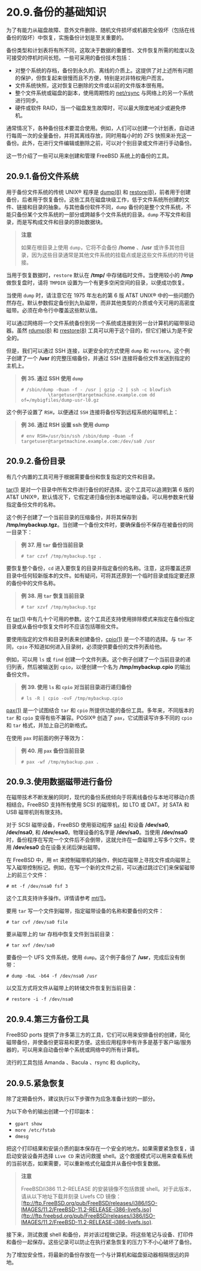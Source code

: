 # 20.9.备份的基础知识

为了有能力从磁盘故障、意外文件删除、随机文件损坏或机器完全毁坏（包括在线备份的毁坏）中恢复，实施备份计划是至关重要的。

备份类型和计划表将有所不同，这取决于数据的重要性、文件恢复所需的粒度以及可接受的停机时间长短。一些可采用的备份技术包括：

- 对整个系统的存档，备份到永久的、离线的介质上。这提供了对上述所有问题的保护，但恢复起来很慢而且不方便，特别是对非特权用户而言。
- 文件系统快照，这对恢复已删除的文件或以前的文件版本很有用。
- 整个文件系统或磁盘的副本，使用周期性的 [net/rsync](https://cgit.freebsd.org/ports/tree/net/rsync/pkg-descr) 与网络上的另一个系统进行同步。
- 硬件或软件 RAID，当一个磁盘发生故障时，可以最大限度地减少或避免停机。

通常情况下，各种备份技术要混合使用。例如，人们可以创建一个计划表，自动进行每周一次的全量备份，并将其离线存放，同时用每小时的 ZFS 快照来补充这一备份。此外，在进行文件编辑或删除之前，可以对个别目录或文件进行手动备份。

这一节介绍了一些可以用来创建和管理 FreeBSD 系统上的备份的工具。

## 20.9.1.备份文件系统

用于备份文件系统的传统 UNIX® 程序是 [dump(8)](https://www.freebsd.org/cgi/man.cgi?query=dump&sektion=8&format=html) 和 [restore(8)](https://www.freebsd.org/cgi/man.cgi?query=restore&sektion=8&format=html)，前者用于创建备份，后者用于恢复备份。这些工具在磁盘块级工作，低于文件系统所创建的文件、链接和目录的抽象。与其他备份软件不同，`dump` 备份的是整个文件系统，不能只备份某个文件系统的一部分或跨越多个文件系统的目录。`dump` 不写文件和目录，而是写构成文件和目录的原始数据块。

> **注意**
>
> 如果在根目录上使用 `dump`，它将不会备份 **/home** 、**/usr** 或许多其他目录，因为这些目录通常是其他文件系统的挂载点或是这些文件系统的符号链接。

当用于恢复数据时，`restore` 默认在 **/tmp/** 中存储临时文件。当使用较小的 **/tmp** 做恢复盘时，请将 `TMPDIR` 设置为一个有更多空闲空间的目录，以便成功恢复。

当使用 `dump` 时，请注意它在 1975 年左右的第 6 版 AT\&T UNIX® 中的一些问题仍然存在。默认参数假定备份到九轨磁带，而非其他类型的介质或今天可用的高密度磁带。必须在命令行中覆盖这些默认值。

可以通过网络将一个文件系统备份到另一个系统或连接到另一台计算机的磁带驱动器。虽然 [rdump(8)](https://www.freebsd.org/cgi/man.cgi?query=rdump&sektion=8&format=html) 和 [rrestore(8)](https://www.freebsd.org/cgi/man.cgi?query=rrestore&sektion=8&format=html) 工具可以用于这个目的，但它们被认为是不安全的。

但是，我们可以通过 SSH 连接，以更安全的方式使用 `dump` 和 `restore`。这个例子创建了一个 **/usr** 的完整压缩备份，并通过 SSH 连接将备份文件发送到指定的主机上。

> **例 35. 通过 SSH 使用 `dump`**
>
> ```shell
> # /sbin/dump -0uan -f - /usr | gzip -2 | ssh -c blowfish
>   		\targetuser@targetmachine.example.com dd of=/mybigfiles/dump-usr-l0.gz
> ```

这个例子设置了 `RSH`，以便通过 `SSH` 连接将备份写到远程系统的磁带机上：

> **例 36. 通过 RSH 设置 ssh 使用 dump**
>
> ```shell
> # env RSH=/usr/bin/ssh /sbin/dump -0uan -f targetuser@targetmachine.example.com:/dev/sa0 /usr
> ```

## 20.9.2.备份目录

有几个内置的工具可用于根据需要备份和恢复指定的文件和目录。

[tar(1)](https://www.freebsd.org/cgi/man.cgi?query=tar&sektion=1&format=html) 是对一个目录中所有文件进行备份的好选择。这个工具可以追溯到第 6 版的 AT\&T UNIX®，默认情况下，它假定递归备份到本地磁带设备。可以用参数来代替指定备份文件的名称。

这个例子创建了一个当前目录的压缩备份，并将其保存到 **/tmp/mybackup.tgz**。当创建一个备份文件时，要确保备份不保存在被备份的同一目录下：

> **例 37. 用 `tar` 备份当前目录**
>
> ```shell
> # tar czvf /tmp/mybackup.tgz .
> ```

要恢复整个备份，`cd` 进入要恢复的目录并指定备份的名称。注意，这将覆盖还原目录中任何较新版本的文件。如有疑问，可将其还原到一个临时目录或指定要还原的备份中的文件名称。

> **例 38. 用 `tar` 恢复当前目录**
>
> ```shell
> # tar xzvf /tmp/mybackup.tgz
> ```

在 [tar(1)](https://www.freebsd.org/cgi/man.cgi?query=tar&sektion=1&format=html) 中有几十个可用的参数。这个工具还支持使用排除模式来指定在备份指定目录或从备份中恢复文件时不应该包括哪些文件。

要使用指定的文件和目录列表来创建备份，[cpio(1)](https://www.freebsd.org/cgi/man.cgi?query=cpio&sektion=1&format=html) 是一个不错的选择。与 `tar` 不同，`cpio` 不知道如何进入目录树，必须提供要备份的文件列表给他。

例如，可以用 `ls` 或 `find` 创建一个文件列表。这个例子创建了一个当前目录的递归列表，然后被输送到 `cpio`，以便创建一个名为 **/tmp/mybackup.cpio** 的输出备份文件。

> **例 39. 使用 `ls` 和 `cpio` 对当前目录进行递归备份**
>
> ```shell
> # ls -R | cpio -ovF /tmp/mybackup.cpio
> ```

[pax(1)](https://www.freebsd.org/cgi/man.cgi?query=pax&sektion=1&format=html) 是一个试图结合 `tar` 和 `cpio` 所提供功能的备份工具。多年来，不同版本的 `tar` 和 `cpio` 变得有些不兼容。POSIX® 创造了 `pax`，它试图读写许多不同的 `cpio` 和 `tar` 格式，并加上自己的新格式。

在使用 `pax` 时前面的例子等效为：

> **例 40. 用 `pax` 备份当前目录**
>
> ```shell
> # pax -wf /tmp/mybackup.pax .
> ```

## 20.9.3.使用数据磁带进行备份

在磁带技术不断发展的同时，现代的备份系统倾向于将离线备份与本地可移动介质相结合。FreeBSD 支持所有使用 SCSI 的磁带机，如 LTO 或 DAT。对 SATA 和 USB 磁带机则有限支持。

对于 SCSI 磁带设备，FreeBSD 使用驱动程序 [sa(4)](https://www.freebsd.org/cgi/man.cgi?query=sa&sektion=4&format=html) 和设备 **/dev/sa0**, **/dev/nsa0**, 和 **/dev/esa0**。物理设备的名字是 **/dev/sa0**。当使用 **/dev/nsa0** 时，备份程序在写完一个文件后不会倒带，这就允许在一盘磁带上写多个文件。使用 **/dev/esa0** 会在设备关闭后弹出磁带。

在 FreeBSD 中，用 `mt` 来控制磁带机的操作，例如在磁带上寻找文件或向磁带上写入磁带控制标记。例如，在写一个新的文件之前，可以通过跳过它们来保留磁带上的前三个文件：

```shell
# mt -f /dev/nsa0 fsf 3
```

这个工具支持许多操作。详情请参考 [mt(1)](https://www.freebsd.org/cgi/man.cgi?query=mt&sektion=1&format=html)。

要用 `tar` 写一个文件到磁带，指定磁带设备的名称和要备份的文件：

```shell
# tar cvf /dev/sa0 file
```

要从磁带上的 tar 存档中恢复文件到当前目录：

```shell
# tar xvf /dev/sa0
```

要备份一个 UFS 文件系统，使用 `dump`。这个例子备份了 **/usr**，完成后没有倒带：

```shell
# dump -0aL -b64 -f /dev/nsa0 /usr
```

以交互方式将文件从磁带上的转储文件恢复到当前目录：

```shell
# restore -i -f /dev/nsa0
```

## 20.9.4.第三方备份工具

FreeBSD ports 提供了许多第三方的工具，它们可以用来安排备份的创建，简化磁带备份，并使备份更容易和更方便。这些应用程序中有许多是基于客户端/服务器的，可以用来自动备份单个系统或网络中的所有计算机。

流行的工具包括 Amanda 、Bacula 、rsync 和 duplicity。

## 20.9.5.紧急恢复

除了定期备份外，建议执行以下步骤作为应急准备计划的一部分。

为以下命令的输出创建一个打印副本：

- `gpart show`
- `more /etc/fstab`
- `dmesg`

把这个打印结果和安装介质的副本保存在一个安全的地方。如果需要紧急恢复，请启动安装设备并选择 `Live CD` 来访问救援 shell。这个救援模式可以用来查看系统的当前状态，如果需要，可以重新格式化磁盘并从备份中恢复数据。

> **注意**
>
> FreeBSD/i386 11.2-RELEASE 的安装镜像不包括救援 shell。对于此版本，请从以下地址下载并刻录 Livefs CD 镜像： [ftp://ftp.FreeBSD.org/pub/FreeBSD/releases/i386/ISO-IMAGES/11.2/FreeBSD-11.2-RELEASE-i386-livefs.iso](ftp://ftp.freebsd.org/pub/FreeBSD/releases/i386/ISO-IMAGES/11.2/FreeBSD-11.2-RELEASE-i386-livefs.iso).

接下来，测试救援 shell 和备份，并对该过程做记录。将这些笔记与设备、打印件和备份一起保存。这些记录可以防止在执行紧急恢复的压力下不小心破坏了备份。

为了增加安全性，将最新的备份存放在一个与计算机和磁盘驱动器相隔很远的异地。
